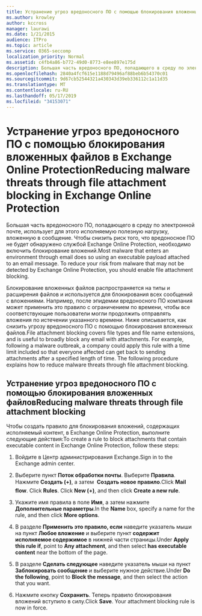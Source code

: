 ```yaml
---
title: Устранение угроз вредоносного ПО с помощью блокирования вложенных файлов в Exchange Online Protection
ms.author: krowley
author: kccross
manager: laurawi
ms.date: 1/21/2015
audience: ITPro
ms.topic: article
ms.service: O365-seccomp
localization_priority: Normal
ms.assetid: c4fb4a86-b772-49d0-8773-e8ee897e175d
description: Большая часть вредоносного ПО, попадающего в среду по электронной почте, использует для этого исполняемую полезную нагрузку, вложенную в сообщение. Чтобы снизить риск того, что вредоносное ПО не будет обнаружено службой Exchange Online Protection, необходимо включить блокирование вложений.
ms.openlocfilehash: 2840a4fcf615e1188d79496af88beb6b54370c01
ms.sourcegitcommit: 9d67cb52544321a430343d39eb336112c1a11d35
ms.translationtype: MT
ms.contentlocale: ru-RU
ms.lasthandoff: 05/17/2019
ms.locfileid: "34153071"
---
```

# <a name="reducing-malware-threats-through-file-attachment-blocking-in-exchange-online-protection"></a><span data-ttu-id="87d67-104">Устранение угроз вредоносного ПО с помощью блокирования вложенных файлов в Exchange Online Protection</span><span class="sxs-lookup"><span data-stu-id="87d67-104">Reducing malware threats through file attachment blocking in Exchange Online Protection</span></span>

<span data-ttu-id="87d67-p102">Большая часть вредоносного ПО, попадающего в среду по электронной почте, использует для этого исполняемую полезную нагрузку, вложенную в сообщение. Чтобы снизить риск того, что вредоносное ПО не будет обнаружено службой Exchange Online Protection, необходимо включить блокирование вложений.</span><span class="sxs-lookup"><span data-stu-id="87d67-p102">Most malware that enters an environment through email does so using an executable payload attached to an email message. To reduce your risk from malware that may not be detected by Exchange Online Protection, you should enable file attachment blocking.</span></span> 
  
<span data-ttu-id="87d67-p103">Блокирование вложенных файлов распространяется на типы и расширения файлов и используется для блокирования всех сообщений с вложениями. Например, после эпидемии вредоносного ПО компания может применить это правило с ограничением по времени, чтобы все соответствующие пользователи могли продолжить отправлять вложения по истечении указанного времени. Ниже описывается, как снизить угрозу вредоносного ПО с помощью блокирования вложенных файлов.</span><span class="sxs-lookup"><span data-stu-id="87d67-p103">File attachment blocking covers file types and file name extensions, and is useful to broadly block any email with attachments. For example, following a malware outbreak, a company could apply this rule with a time limit included so that everyone affected can get back to sending attachments after a specified length of time. The following procedure explains how to reduce malware threats through file attachment blocking.</span></span> 
  
## <a name="reducing-malware-threats-through-file-attachment-blocking"></a><span data-ttu-id="87d67-110">Устранение угроз вредоносного ПО с помощью блокирования вложенных файлов</span><span class="sxs-lookup"><span data-stu-id="87d67-110">Reducing malware threats through file attachment blocking</span></span>

<span data-ttu-id="87d67-111">Чтобы создать правило для блокирования вложений, содержащих исполняемый контент, в Exchange Online Protection, выполните следующие действия:</span><span class="sxs-lookup"><span data-stu-id="87d67-111">To create a rule to block attachments that contain executable content in Exchange Online Protection, follow these steps:</span></span>
  
1. <span data-ttu-id="87d67-112">Войдите в Центр администрирования Exchange.</span><span class="sxs-lookup"><span data-stu-id="87d67-112">Sign in to the Exchange admin center.</span></span>
    
2. <span data-ttu-id="87d67-p104">Выберите пункт **Поток обработки почты**. Выберите **Правила**. Нажмите **Создать (+)**, а затем  **Создать новое правило**.</span><span class="sxs-lookup"><span data-stu-id="87d67-p104">Click **Mail flow**. Click **Rules**. Click **New (+)**, and then click **Create a new rule**.</span></span> 
    
3. <span data-ttu-id="87d67-116">Укажите имя правила в поле **Имя**, а затем нажмите **Дополнительные параметры**.</span><span class="sxs-lookup"><span data-stu-id="87d67-116">In the **Name** box, specify a name for the rule, and then click **More options**.</span></span> 
    
4. <span data-ttu-id="87d67-117">В разделе **Применить это правило, если** наведите указатель мыши на пункт **Любое вложение** и выберите пункт **содержит исполняемое содержимое** в нижней части страницы.</span><span class="sxs-lookup"><span data-stu-id="87d67-117">Under **Apply this rule if**, point to **Any attachment**, and then select **has executable content** near the bottom of the page.</span></span> 
    
5. <span data-ttu-id="87d67-118">В разделе **Сделать следующее** наведите указатель мыши на пункт **Заблокировать сообщение** и выберите нужное действие.</span><span class="sxs-lookup"><span data-stu-id="87d67-118">Under **Do the following**, point to **Block the message**, and then select the action that you want.</span></span> 
    
6. <span data-ttu-id="87d67-p105">Нажмите кнопку **Сохранить**. Теперь правило блокирования вложений вступило в силу.</span><span class="sxs-lookup"><span data-stu-id="87d67-p105">Click **Save**. Your attachment blocking rule is now in force.</span></span> 
    
